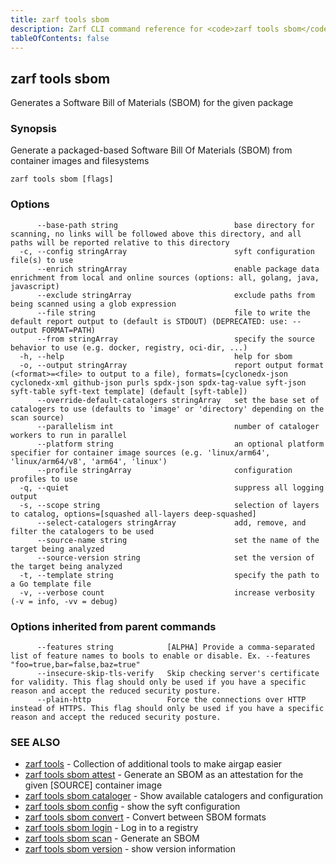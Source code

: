 ```yaml
---
title: zarf tools sbom
description: Zarf CLI command reference for <code>zarf tools sbom</code>.
tableOfContents: false
---
```


<!-- Page generated by Zarf; DO NOT EDIT -->

## zarf tools sbom

Generates a Software Bill of Materials (SBOM) for the given package

### Synopsis

Generate a packaged-based Software Bill Of Materials (SBOM) from container images and filesystems

```
zarf tools sbom [flags]
```

### Options

```
      --base-path string                          base directory for scanning, no links will be followed above this directory, and all paths will be reported relative to this directory
  -c, --config stringArray                        syft configuration file(s) to use
      --enrich stringArray                        enable package data enrichment from local and online sources (options: all, golang, java, javascript)
      --exclude stringArray                       exclude paths from being scanned using a glob expression
      --file string                               file to write the default report output to (default is STDOUT) (DEPRECATED: use: --output FORMAT=PATH)
      --from stringArray                          specify the source behavior to use (e.g. docker, registry, oci-dir, ...)
  -h, --help                                      help for sbom
  -o, --output stringArray                        report output format (<format>=<file> to output to a file), formats=[cyclonedx-json cyclonedx-xml github-json purls spdx-json spdx-tag-value syft-json syft-table syft-text template] (default [syft-table])
      --override-default-catalogers stringArray   set the base set of catalogers to use (defaults to 'image' or 'directory' depending on the scan source)
      --parallelism int                           number of cataloger workers to run in parallel
      --platform string                           an optional platform specifier for container image sources (e.g. 'linux/arm64', 'linux/arm64/v8', 'arm64', 'linux')
      --profile stringArray                       configuration profiles to use
  -q, --quiet                                     suppress all logging output
  -s, --scope string                              selection of layers to catalog, options=[squashed all-layers deep-squashed]
      --select-catalogers stringArray             add, remove, and filter the catalogers to be used
      --source-name string                        set the name of the target being analyzed
      --source-version string                     set the version of the target being analyzed
  -t, --template string                           specify the path to a Go template file
  -v, --verbose count                             increase verbosity (-v = info, -vv = debug)
```

### Options inherited from parent commands

```
      --features string            [ALPHA] Provide a comma-separated list of feature names to bools to enable or disable. Ex. --features "foo=true,bar=false,baz=true"
      --insecure-skip-tls-verify   Skip checking server's certificate for validity. This flag should only be used if you have a specific reason and accept the reduced security posture.
      --plain-http                 Force the connections over HTTP instead of HTTPS. This flag should only be used if you have a specific reason and accept the reduced security posture.
```

### SEE ALSO

* [zarf tools](/commands/zarf_tools/)	 - Collection of additional tools to make airgap easier
* [zarf tools sbom attest](/commands/zarf_tools_sbom_attest/)	 - Generate an SBOM as an attestation for the given [SOURCE] container image
* [zarf tools sbom cataloger](/commands/zarf_tools_sbom_cataloger/)	 - Show available catalogers and configuration
* [zarf tools sbom config](/commands/zarf_tools_sbom_config/)	 - show the syft configuration
* [zarf tools sbom convert](/commands/zarf_tools_sbom_convert/)	 - Convert between SBOM formats
* [zarf tools sbom login](/commands/zarf_tools_sbom_login/)	 - Log in to a registry
* [zarf tools sbom scan](/commands/zarf_tools_sbom_scan/)	 - Generate an SBOM
* [zarf tools sbom version](/commands/zarf_tools_sbom_version/)	 - show version information


